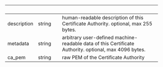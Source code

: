 
|&nbsp;|&nbsp;|&nbsp;|&nbsp;|
|---|---|---|---|
| description | string | | human-readable description of this Certificate Authority. optional, max 255 bytes. |
| metadata | string | | arbitrary user-defined machine-readable data of this Certificate Authority. optional, max 4096 bytes. |
| ca_pem | string | | raw PEM of the Certificate Authority |